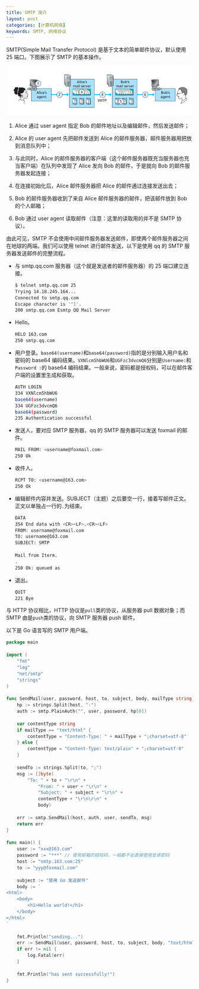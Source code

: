 ```yaml
---
title: SMTP 简介
layout: post
categories: [计算机网络]
keywords: SMTP, 网络协议
---
```


SMTP(Simple Mail Transfer Protocol) 是基于文本的简单邮件协议，默认使用 25 端口。下图展示了 SMTP 的基本操作。

![sendMail](/assets/images/2019/0606/WX20190606-112938.png)

1.  Alice 通过 user agent 指定 Bob 的邮件地址以及编辑邮件，然后发送邮件；

2.  Alice 的 user agent 先把邮件发送到 Alice 的邮件服务器，邮件服务器用把放到消息队列中；

3.  与此同时，Alice 的邮件服务器的客户端（这个邮件服务器既充当服务器也充当客户端）在队列中发现了 Alice 发向 Bob 的邮件，于是就向 Bob 的邮件服务器发起连接；

4.  在连接初始化后，Alice 邮件服务器把 Alice 的邮件通过连接发送出去；

5.  Bob 的邮件服务器收到了来自 Alice 邮件服务器的邮件，把该邮件放到 Bob 的个人邮箱；

6.  Bob 通过 user agent 读取邮件（注意：这里的读取用的并不是 SMTP 协议）。

由此可见，SMTP 不会使用中间邮件服务器发送邮件，即使两个邮件服务器之间在地球的两端。我们可以使用 telnet 进行邮件发送，以下是使用 qq 的 SMTP 服务器发送邮件的完整流程。

*   与 smtp.qq.com 服务器（这个就是发送者的邮件服务器）的 25 端口建立连接。

    ```bash
    $ telnet smtp.qq.com 25
    Trying 14.18.245.164...
    Connected to smtp.qq.com
    Escape character is '^]'.
    200 smtp.qq.com Esmtp QQ Mail Server
    ```
   
*   Hello。

    ```bash
    HELO 163.com
    250 smtp.qq.com
    ```
    
*   用户登录。`base64(username)`和`base64(password)`指的是分别输入用户名和密码的 base64 编码结果。`VXNlcm5hbWU6`和`UGFzc3dvcmQ6`分别是`Username:`和`Password :`的 base64 编码结果。一般来说，密码都是授权码，可以在邮件客户端的设置里生成和获取。

    ```bash
    AUTH LOGIN
    334 VXNlcm5hbWU6
    base64(username)
    334 UGFzc3dvcmQ6
    base64(password)
    235 Authentication successful
    ```
    
*   发送人，要对应 SMTP 服务器，qq 的 SMTP 服务器可以发送 foxmail 的邮件。

    ```bash
    MAIL FROM: <username@foxmail.com>
    250 Ok
    ```
    
*   收件人。

    ```bash
    RCPT TO: <username@163.com>
    250 Ok
    ```
    
*   编辑邮件内容并发送。SUBJECT（主题）之后要空一行，接着写邮件正文。正文以单独占一行的`.`为结束。

    ```bash
    DATA
    354 End data with <CR><LF>.<CR><LF>
    FROM: username@foxmail.com
    TO: username@163.com
    SUBJECT: SMTP

    Mail from Iterm.
    .
    250 Ok: queued as
    ```

*   退出。

    ```bash
    QUIT
    221 Bye
    ```

与 HTTP 协议相比，HTTP 协议是`pull`类的协议，从服务器 pull 数据对象；而 SMTP 由是`push`类的协议，向 SMTP 服务器 push 邮件。

以下是 Go 语言写的 SMTP 用户端。

```go
package main

import (
	"fmt"
	"log"
	"net/smtp"
	"strings"
)

func SendMail(user, password, host, to, subject, body, mailType string) error {
	hp := strings.Split(host, ":")
	auth := smtp.PlainAuth("", user, password, hp[0])

	var contentType string
	if mailType == "text/html" {
		contentType = "Content-Type: " + mailType + ";charset=utf-8"
	} else {
		contentType = "Content-Type: text/plain" + ";charset=utf-8"
	}

	sendTo := strings.Split(to, ";")
	msg := []byte(
		"To: " + to + "\r\n" +
			"From: " + user + "\r\n" +
			"Subject: " + subject + "\r\n" +
			contentType + "\r\n\r\n" +
			body)

	err := smtp.SendMail(host, auth, user, sendTo, msg)
	return err
}

func main() {
	user := "xxx@163.com"
	password := "***" // 使用邮箱的授权码，一般都不会直接使用登录密码
	host := "smtp.163.com:25"
	to := "yyy@foxmail.com"

	subject := "使用 Go 发送邮件"
	body := `
<html>
	<body>
		<h1>Hello world!</h1>
	</body>
</html>
`

	fmt.Println("sending...")
	err := SendMail(user, password, host, to, subject, body, "text/html")
	if err != nil {
		log.Fatal(err)
	}

	fmt.Println("has sent successfully!")
}
```